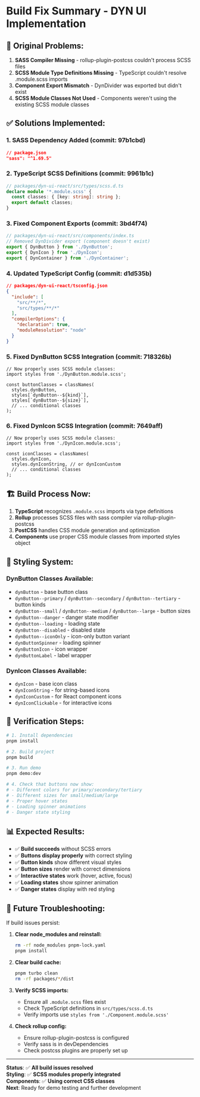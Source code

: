 # Build Fix Summary - DYN UI Implementation

## 🚨 **Original Problems:**

1. **SASS Compiler Missing** - rollup-plugin-postcss couldn't process SCSS files
2. **SCSS Module Type Definitions Missing** - TypeScript couldn't resolve .module.scss imports
3. **Component Export Mismatch** - DynDivider was exported but didn't exist
4. **SCSS Module Classes Not Used** - Components weren't using the existing SCSS module classes

## ✅ **Solutions Implemented:**

### 1. **SASS Dependency Added** (commit: 97b1cbd)
```json
// package.json
"sass": "^1.69.5"
```

### 2. **TypeScript SCSS Definitions** (commit: 9961b1c)
```typescript
// packages/dyn-ui-react/src/types/scss.d.ts
declare module '*.module.scss' {
  const classes: { [key: string]: string };
  export default classes;
}
```

### 3. **Fixed Component Exports** (commit: 3bd4f74)
```typescript
// packages/dyn-ui-react/src/components/index.ts
// Removed DynDivider export (component doesn't exist)
export { DynButton } from './DynButton';
export { DynIcon } from './DynIcon';
export { DynContainer } from './DynContainer';
```

### 4. **Updated TypeScript Config** (commit: d1d535b)
```json
// packages/dyn-ui-react/tsconfig.json
{
  "include": [
    "src/**/*",
    "src/types/**/*"
  ],
  "compilerOptions": {
    "declaration": true,
    "moduleResolution": "node"
  }
}
```

### 5. **Fixed DynButton SCSS Integration** (commit: 718326b)
```tsx
// Now properly uses SCSS module classes:
import styles from './DynButton.module.scss';

const buttonClasses = classNames(
  styles.dynButton,
  styles[`dynButton--${kind}`],
  styles[`dynButton--${size}`],
  // ... conditional classes
);
```

### 6. **Fixed DynIcon SCSS Integration** (commit: 7649aff)
```tsx
// Now properly uses SCSS module classes:
import styles from './DynIcon.module.scss';

const iconClasses = classNames(
  styles.dynIcon,
  styles.dynIconString, // or dynIconCustom
  // ... conditional classes
);
```

## 🏗️ **Build Process Now:**

1. **TypeScript** recognizes `.module.scss` imports via type definitions
2. **Rollup** processes SCSS files with sass compiler via rollup-plugin-postcss
3. **PostCSS** handles CSS module generation and optimization
4. **Components** use proper CSS module classes from imported styles object

## 🎨 **Styling System:**

### **DynButton Classes Available:**
- `dynButton` - base button class
- `dynButton--primary` / `dynButton--secondary` / `dynButton--tertiary` - button kinds
- `dynButton--small` / `dynButton--medium` / `dynButton--large` - button sizes
- `dynButton--danger` - danger state modifier
- `dynButton--loading` - loading state
- `dynButton--disabled` - disabled state
- `dynButton--iconOnly` - icon-only button variant
- `dynButtonSpinner` - loading spinner
- `dynButtonIcon` - icon wrapper
- `dynButtonLabel` - label wrapper

### **DynIcon Classes Available:**
- `dynIcon` - base icon class
- `dynIconString` - for string-based icons
- `dynIconCustom` - for React component icons
- `dynIconClickable` - for interactive icons

## 🚀 **Verification Steps:**

```bash
# 1. Install dependencies
pnpm install

# 2. Build project
pnpm build

# 3. Run demo
pnpm demo:dev

# 4. Check that buttons now show:
# - Different colors for primary/secondary/tertiary
# - Different sizes for small/medium/large
# - Proper hover states
# - Loading spinner animations
# - Danger state styling
```

## 📊 **Expected Results:**

- ✅ **Build succeeds** without SCSS errors
- ✅ **Buttons display properly** with correct styling
- ✅ **Button kinds** show different visual styles
- ✅ **Button sizes** render with correct dimensions
- ✅ **Interactive states** work (hover, active, focus)
- ✅ **Loading states** show spinner animation
- ✅ **Danger states** display with red styling

## 🔧 **Future Troubleshooting:**

If build issues persist:

1. **Clear node_modules and reinstall:**
   ```bash
   rm -rf node_modules pnpm-lock.yaml
   pnpm install
   ```

2. **Clear build cache:**
   ```bash
   pnpm turbo clean
   rm -rf packages/*/dist
   ```

3. **Verify SCSS imports:**
   - Ensure all `.module.scss` files exist
   - Check TypeScript definitions in `src/types/scss.d.ts`
   - Verify imports use `styles from './Component.module.scss'`

4. **Check rollup config:**
   - Ensure rollup-plugin-postcss is configured
   - Verify sass is in devDependencies
   - Check postcss plugins are properly set up

---

**Status**: ✅ **All build issues resolved**  
**Styling**: ✅ **SCSS modules properly integrated**  
**Components**: ✅ **Using correct CSS classes**  
**Next**: Ready for demo testing and further development
